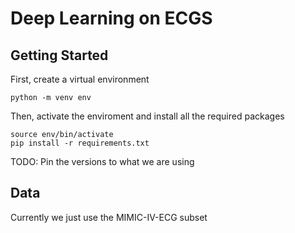 # Deep Learning on ECGS

## Getting Started
First, create a virtual environment
```
python -m venv env 
```
Then, activate the enviroment and install all the required packages
```
source env/bin/activate
pip install -r requirements.txt
```
TODO: Pin the versions to what we are using

## Data
Currently we just use the MIMIC-IV-ECG subset